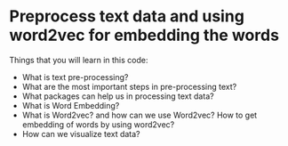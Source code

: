 # Preprocess text data and using  word2vec for embedding the words
Things that you will learn in this code:
- What is text pre-processing?
- What are the most important steps in pre-processing text? 
- What packages can help us in processing text data?
- What is Word Embedding?
- What is Word2vec? and how can we use Word2vec? How to get embedding of words by using word2vec? 
- How can we visualize text data?
